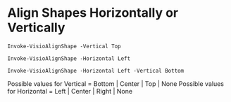 # Align Shapes Horizontally or Vertically

	Invoke-VisioAlignShape -Vertical Top

	Invoke-VisioAlignShape -Horizontal Left

	Invoke-VisioAlignShape -Horizontal Left -Vertical Bottom

Possible values for Vertical = Bottom | Center | Top | None
Possible values for Horizontal = Left | Center | Right | None
